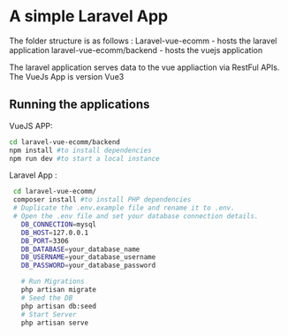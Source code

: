 # A simple Laravel App 


The folder structure is as follows :
 Laravel-vue-ecomm - hosts the laravel application 
 laravel-vue-ecomm/backend - hosts the vuejs application 
 
 The laravel application serves data to the vue appliaction via RestFul APIs. 
 The VueJs App is version Vue3


## Running the applications
 VueJS APP:
 ```sh
 cd laravel-vue-ecomm/backend 
 npm install #to install dependencies 
 npm run dev #to start a local instance 
 ```
 
 Laravel App :
 ```sh
  cd laravel-vue-ecomm/
  composer install #to install PHP dependencies
  # Duplicate the .env.example file and rename it to .env.
  # Open the .env file and set your database connection details.
    DB_CONNECTION=mysql
    DB_HOST=127.0.0.1
    DB_PORT=3306
    DB_DATABASE=your_database_name
    DB_USERNAME=your_database_username
    DB_PASSWORD=your_database_password

    # Run Migrations 
    php artisan migrate
    # Seed the DB 
    php artisan db:seed
    # Start Server 
    php artisan serve
```

